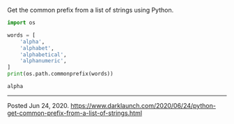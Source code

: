 Get the common prefix from a list of strings using Python.

```python
import os

words = [
    'alpha',
    'alphabet',
    'alphabetical',
    'alphanumeric',
]
print(os.path.commonprefix(words))
```

`alpha`

---


Posted Jun 24, 2020.
https://www.darklaunch.com/2020/06/24/python-get-common-prefix-from-a-list-of-strings.html